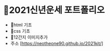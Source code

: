 # 🎊2021신년운세 포트폴리오

- 🎈html 기초
- 🎈css 기초
- 🎈12간지 이미지추가
- 주소  [https://neotheone90.github.io/2021kit/]
